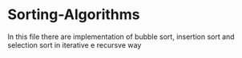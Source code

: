 # Sorting-Algorithms
In this file there are implementation of bubble sort, insertion sort and selection sort in iterative e recursve way
